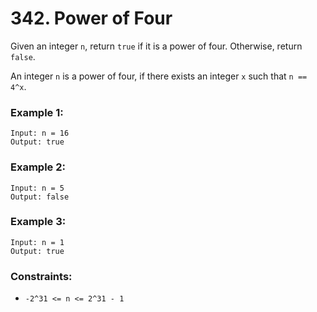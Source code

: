 # 342. Power of Four

Given an integer `n`, return `true` if it is a power of four. Otherwise, return `false`.

An integer `n` is a power of four, if there exists an integer `x` such that `n == 4^x`.

### Example 1:

```
Input: n = 16
Output: true
```

### Example 2:

```
Input: n = 5
Output: false
```

### Example 3:

```
Input: n = 1
Output: true
```

### Constraints:

- `-2^31 <= n <= 2^31 - 1`
